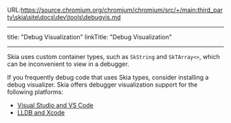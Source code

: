 URL:https://source.chromium.org/chromium/chromium/src/+/main:third_party\skia\site\docs\dev\tools\debugvis.md

---
title: "Debug Visualization"
linkTitle: "Debug Visualization"

---


Skia uses custom container types, such as `SkString` and `SkTArray<>`, which can
be inconvenient to view in a debugger.

If you frequently debug code that uses Skia types, consider installing a debug
visualizer. Skia offers debugger visualization support for the following
platforms:

-   [Visual Studio and VS Code](https://skia.googlesource.com/skia/+/refs/heads/main/platform_tools/debugging/vs/Skia.natvis)
-   [LLDB and Xcode](https://skia.googlesource.com/skia/+/refs/heads/main/platform_tools/debugging/lldb/skia.py)

